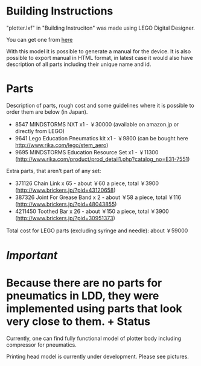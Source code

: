 **Building Instructions**
========
"plotter.lxf" in "Building Instruciton" was made using
LEGO Digital Designer.

You can get one from [here](http://ldd.lego.com/)

With this model it is possible to generate a manual for the device. It is also possible to export manual in HTML format, in latest case it would also have description of all parts including their unique name and id.

**Parts**
========
Description of parts, rough cost and some guidelines where it is possible to order them are below (in Japan). 

- 8547 MINDSTORMS NXT x1			- ￥30000 (available on amazon.jp or directly from LEGO)
- 9641 Lego Education Pneumatics kit x1		- ￥9800 (can be bought here http://www.rika.com/lego/stem_aero)
- 9695 MINDSTORMS Education Resource Set x1	- ￥11300 (http://www.rika.com/product/prod_detail1.php?catalog_no=E31-7551)

Extra parts, that aren't part of any set:
- 371126 Chain Link x 65			- about ￥60 a piece, total ￥3900 (http://www.brickers.jp/?pid=43120658)
- 387326 Joint For Grease Band x 2		- about ￥58 a piece, total ￥116 (http://www.brickers.jp/?pid=48043855)
- 4211450 Toothed Bar x 26			- about ￥150 a piece, total ￥3900 (http://www.brickers.jp/?pid=30951373)

Total cost for LEGO parts (excluding syringe and needle): about ￥59000


*Important*
========

Because there are no parts for pneumatics in LDD, they were implemented using parts that look very close to them.
+
**Status**
=========

Currently, one can find fully functional model of plotter body including compressor for pneumatics.

Printing head model is currently under development. Please see pictures.
